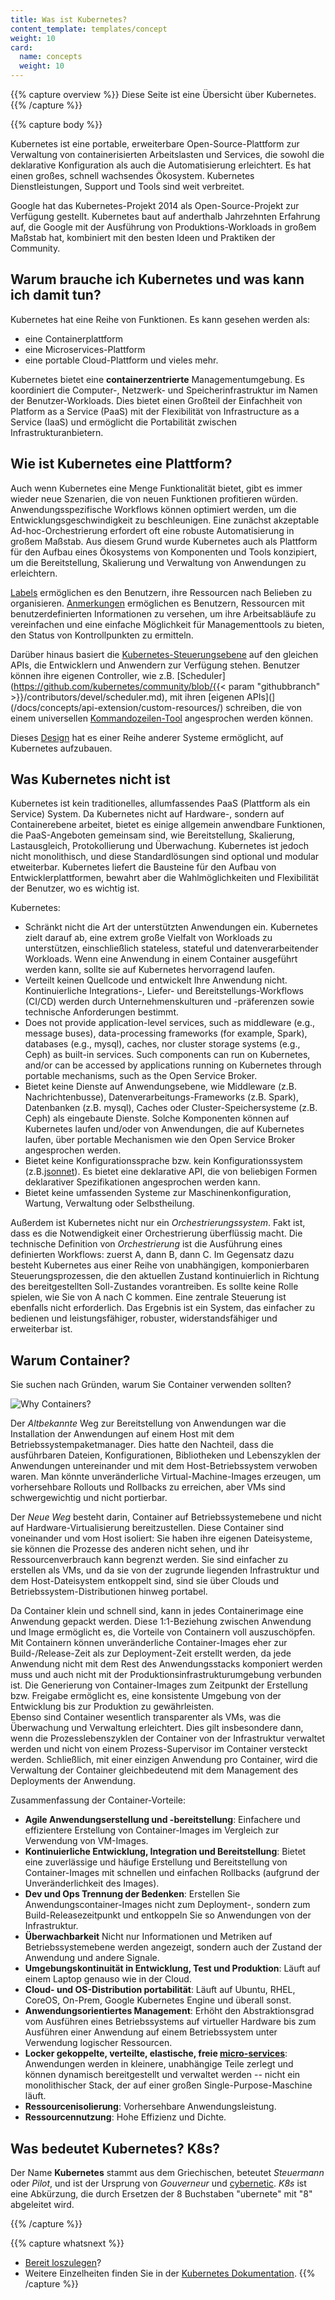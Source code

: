 ```yaml
---
title: Was ist Kubernetes?
content_template: templates/concept
weight: 10
card: 
  name: concepts
  weight: 10
---
```


{{% capture overview %}}
Diese Seite ist eine Übersicht über Kubernetes.
{{% /capture %}}

{{% capture body %}}

Kubernetes ist eine portable, erweiterbare Open-Source-Plattform zur Verwaltung von
containerisierten Arbeitslasten und Services, die sowohl die deklarative Konfiguration als auch die Automatisierung erleichtert. 
Es hat einen großes, schnell wachsendes Ökosystem. Kubernetes Dienstleistungen, Support und Tools sind weit verbreitet.

Google hat das Kubernetes-Projekt 2014 als Open-Source-Projekt zur Verfügung gestellt. Kubernetes baut auf anderthalb Jahrzehnten 
Erfahrung auf, die Google mit der Ausführung von Produktions-Workloads in großem Maßstab hat, kombiniert mit den besten Ideen und Praktiken der Community.

## Warum brauche ich Kubernetes und was kann ich damit tun?

Kubernetes hat eine Reihe von Funktionen. Es kann gesehen werden als:

- eine Containerplattform
- eine Microservices-Plattform
- eine portable Cloud-Plattform
und vieles mehr.

Kubernetes bietet eine **containerzentrierte** Managementumgebung. Es koordiniert die Computer-, Netzwerk- und Speicherinfrastruktur 
im Namen der Benutzer-Workloads. Dies bietet einen Großteil der Einfachheit von Platform as a Service (PaaS) mit der Flexibilität 
von Infrastructure as a Service (IaaS) und ermöglicht die Portabilität zwischen Infrastrukturanbietern.

## Wie ist Kubernetes eine Plattform?

Auch wenn Kubernetes eine Menge Funktionalität bietet, gibt es immer wieder neue Szenarien, 
die von neuen Funktionen profitieren würden. Anwendungsspezifische Workflows können optimiert werden, 
um die Entwicklungsgeschwindigkeit zu beschleunigen. 
Eine zunächst akzeptable Ad-hoc-Orchestrierung erfordert oft eine robuste Automatisierung in großem Maßstab. 
Aus diesem Grund wurde Kubernetes auch als Plattform für den Aufbau eines Ökosystems von Komponenten und Tools 
konzipiert, um die Bereitstellung, Skalierung und Verwaltung von Anwendungen zu erleichtern.

[Labels](/docs/concepts/overview/working-with-objects/labels/) ermöglichen es den Benutzern, ihre Ressourcen 
nach Belieben zu organisieren. [Anmerkungen](/docs/concepts/overview/working-with-objects/annotations/) ermöglichen es Benutzern,
Ressourcen mit benutzerdefinierten Informationen zu versehen, um ihre Arbeitsabläufe zu vereinfachen und eine einfache Möglichkeit
für Managementtools zu bieten, den Status von Kontrollpunkten zu ermitteln.


Darüber hinaus basiert die [Kubernetes-Steuerungsebene](/docs/concepts/overview/components/) auf den gleichen APIs,
die Entwicklern und Anwendern zur Verfügung stehen. Benutzer können ihre eigenen Controller, wie z.B. 
[Scheduler](https://github.com/kubernetes/community/blob/{{< param "githubbranch" >}}/contributors/devel/scheduler.md), mit 
ihren [eigenen APIs](](/docs/concepts/api-extension/custom-resources/) schreiben, die von einem 
universellen [Kommandozeilen-Tool](/docs/user-guide/kubectl-overview/) angesprochen werden können.

Dieses [Design](https://git.k8s.io/community/contributors/design-proposals/architecture/architecture.md) hat es einer Reihe anderer Systeme ermöglicht, auf Kubernetes aufzubauen.

## Was Kubernetes nicht ist

Kubernetes ist kein traditionelles, allumfassendes PaaS (Plattform als ein Service) System. Da Kubernetes nicht auf Hardware-, 
sondern auf Containerebene arbeitet, bietet es einige allgemein anwendbare Funktionen, die PaaS-Angeboten gemeinsam sind, 
wie Bereitstellung, Skalierung, Lastausgleich, Protokollierung und Überwachung. 
Kubernetes ist jedoch nicht monolithisch, und diese Standardlösungen sind optional und modular etweiterbar. 
Kubernetes liefert die Bausteine für den Aufbau von Entwicklerplattformen, bewahrt aber die 
Wahlmöglichkeiten und Flexibilität der Benutzer, wo es wichtig ist.

Kubernetes:

* Schränkt nicht die Art der unterstützten Anwendungen ein. Kubernetes zielt darauf ab, 
  eine extrem große Vielfalt von Workloads zu unterstützen, einschließlich stateless, 
  stateful und datenverarbeitender Workloads. Wenn eine Anwendung in einem Container ausgeführt 
  werden kann, sollte sie auf Kubernetes hervorragend laufen.
* Verteilt keinen Quellcode und entwickelt Ihre Anwendung nicht. 
  Kontinuierliche Integrations-, Liefer- und Bereitstellungs-Workflows (CI/CD) werden durch 
  Unternehmenskulturen und -präferenzen sowie technische Anforderungen bestimmt.
* Does not provide application-level services, such as middleware
  (e.g., message buses), data-processing frameworks (for example,
  Spark), databases (e.g., mysql), caches, nor cluster storage systems (e.g.,
  Ceph) as built-in services. Such components can run on Kubernetes, and/or
  can be accessed by applications running on Kubernetes through portable
  mechanisms, such as the Open Service Broker.
* Bietet keine Dienste auf Anwendungsebene, wie Middleware (z.B. Nachrichtenbusse), 
  Datenverarbeitungs-Frameworks (z.B. Spark), Datenbanken (z.B. mysql), Caches oder 
  Cluster-Speichersysteme (z.B. Ceph) als eingebaute Dienste. Solche Komponenten können 
  auf Kubernetes laufen und/oder von Anwendungen, die auf Kubernetes laufen, über 
  portable Mechanismen wie den Open Service Broker angesprochen werden.
* Bietet keine Konfigurationssprache bzw. kein Konfigurationssystem (z.B.[jsonnet](https://github.com/google/jsonnet)). 
  Es bietet eine deklarative API, die von beliebigen Formen deklarativer Spezifikationen angesprochen werden kann.
* Bietet keine umfassenden Systeme zur Maschinenkonfiguration, Wartung, Verwaltung oder Selbstheilung.

Außerdem ist Kubernetes nicht nur ein *Orchestrierungssystem*. Fakt ist, dass es die Notwendigkeit einer Orchestrierung 
überflüssig macht. Die technische Definition von *Orchestrierung* ist die Ausführung eines
definierten Workflows: zuerst A, dann B, dann C. Im Gegensatz dazu besteht Kubernetes aus einer Reihe von unabhängigen,
komponierbaren Steuerungsprozessen, die den aktuellen Zustand kontinuierlich in Richtung des bereitgestellten Soll-Zustandes vorantreiben. 
Es sollte keine Rolle spielen, wie Sie von A nach C kommen. Eine zentrale Steuerung ist ebenfalls nicht erforderlich. 
Das Ergebnis ist ein System, das einfacher zu bedienen und leistungsfähiger, robuster, widerstandsfähiger und erweiterbar ist.

## Warum Container?

Sie suchen nach Gründen, warum Sie Container verwenden sollten?

![Why Containers?](/images/docs/why_containers.svg)

Der *Altbekannte* Weg zur Bereitstellung von Anwendungen war die Installation 
der Anwendungen auf einem Host mit dem Betriebssystempaketmanager.
Dies hatte den Nachteil, dass die ausführbaren Dateien, Konfigurationen, 
Bibliotheken und Lebenszyklen der Anwendungen untereinander und mit dem 
Host-Betriebssystem verwoben waren. Man könnte unveränderliche 
Virtual-Machine-Images erzeugen, um vorhersehbare Rollouts 
und Rollbacks zu erreichen, aber VMs sind schwergewichtig und nicht portierbar.

Der *Neue Weg* besteht darin, Container auf Betriebssystemebene und nicht auf 
Hardware-Virtualisierung bereitzustellen. Diese Container sind voneinander 
und vom Host isoliert: Sie haben ihre eigenen Dateisysteme, sie können die 
Prozesse des anderen nicht sehen, und ihr Ressourcenverbrauch kann begrenzt 
werden. Sie sind einfacher zu erstellen als VMs, und da sie von der zugrunde 
liegenden Infrastruktur und dem Host-Dateisystem entkoppelt sind, 
sind sie über Clouds und Betriebssystem-Distributionen hinweg portabel.

Da Container klein und schnell sind, kann in jedes Containerimage eine Anwendung gepackt werden. 
Diese 1:1-Beziehung zwischen Anwendung und Image ermöglicht es, die Vorteile von Containern 
voll auszuschöpfen. Mit Containern können unveränderliche Container-Images eher zur Build-/Release-Zeit 
als zur Deployment-Zeit erstellt werden, da jede Anwendung nicht mit dem Rest des Anwendungsstacks komponiert 
werden muss und auch nicht mit der Produktionsinfrastrukturumgebung verbunden ist. Die Generierung von 
Container-Images zum Zeitpunkt der Erstellung bzw. Freigabe ermöglicht es, eine konsistente Umgebung 
von der Entwicklung bis zur Produktion zu gewährleisten.  
Ebenso sind Container wesentlich transparenter als VMs, was die Überwachung und Verwaltung erleichtert. 
Dies gilt insbesondere dann, wenn die Prozesslebenszyklen der Container von der Infrastruktur verwaltet 
werden und nicht von einem Prozess-Supervisor im Container versteckt werden.
Schließlich, mit einer einzigen Anwendung pro Container, wird die Verwaltung 
der Container gleichbedeutend mit dem Management des Deployments der Anwendung.

Zusammenfassung der Container-Vorteile:

* **Agile Anwendungserstellung und -bereitstellung**:
    Einfachere und effizientere Erstellung von Container-Images im Vergleich zur Verwendung von VM-Images.
* **Kontinuierliche Entwicklung, Integration und Bereitstellung**:
    Bietet eine zuverlässige und häufige Erstellung und Bereitstellung von Container-Images 
    mit schnellen und einfachen Rollbacks (aufgrund der Unveränderlichkeit des Images).
* **Dev und Ops Trennung der Bedenken**:
    Erstellen Sie Anwendungscontainer-Images nicht zum Deployment-, sondern zum Build-Releasezeitpunkt 
    und entkoppeln Sie so Anwendungen von der Infrastruktur.
* **Überwachbarkeit**
    Nicht nur Informationen und Metriken auf Betriebssystemebene werden angezeigt, 
    sondern auch der Zustand der Anwendung und andere Signale.
* **Umgebungskontinuität in Entwicklung, Test und Produktion**:
    Läuft auf einem Laptop genauso wie in der Cloud.
* **Cloud- und OS-Distribution portabilität**:
    Läuft auf Ubuntu, RHEL, CoreOS, On-Prem, Google Kubernetes Engine und überall sonst.
* **Anwendungsorientiertes Management**:
    Erhöht den Abstraktionsgrad vom Ausführen eines Betriebssystems auf virtueller Hardware 
    bis zum Ausführen einer Anwendung auf einem Betriebssystem unter Verwendung logischer Ressourcen.
* **Locker gekoppelte, verteilte, elastische, freie [micro-services](https://martinfowler.com/articles/microservices.html)**:
    Anwendungen werden in kleinere, unabhängige Teile zerlegt und können dynamisch bereitgestellt 
    und verwaltet werden -- nicht ein monolithischer Stack, der auf einer großen Single-Purpose-Maschine läuft.
* **Ressourcenisolierung**:
    Vorhersehbare Anwendungsleistung.
* **Ressourcennutzung**:
    Hohe Effizienz und Dichte.

## Was bedeutet Kubernetes? K8s?

Der Name **Kubernetes** stammt aus dem Griechischen, beteutet *Steuermann* oder
*Pilot*, und ist der Ursprung von *Gouverneur* und
[cybernetic](http://www.etymonline.com/index.php?term=cybernetics). *K8s*
ist eine Abkürzung, die durch Ersetzen der 8 Buchstaben "ubernete" mit "8" abgeleitet wird.

{{% /capture %}}

{{% capture whatsnext %}}
*   [Bereit loszulegen](/docs/setup/)?
*   Weitere Einzelheiten finden Sie in der [Kubernetes Dokumentation](/docs/home/).
{{% /capture %}}


